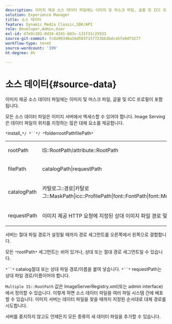 ```yaml
---
description: 이미지 제공 소스 데이터 파일에는 이미지 및 마스크 파일, 글꼴 및 ICC 프로필이 포함됩니다.
solution: Experience Manager
title: 소스 데이터
feature: Dynamic Media Classic,SDK/API
role: Developer,Admin,User
exl-id: d7e9c101-8d34-4241-b03c-131f31c25933
source-git-commit: fcda99340a18d5037157723bb3bdca5fa9df3277
workflow-type: tm+mt
source-wordcount: '199'
ht-degree: 0%

---
```


# 소스 데이터{#source-data}

이미지 제공 소스 데이터 파일에는 이미지 및 마스크 파일, 글꼴 및 ICC 프로필이 포함됩니다.

모든 소스 데이터 파일은 이미지 서버에서 액세스할 수 있어야 합니다. Image Serving은 데이터 파일의 위치를 지정하는 많은 대체 요소를 제공합니다.

`*`install_`*/ *``*/ *`folderrootPathfilePath`*`

<table id="simpletable_26686444C7EF46D6BC4C0490C8010BF9"> 
 <tr class="strow"> 
  <td class="stentry"> <p><span class="codeph"> <span class="varname"> rootPath</span></span> </p></td> 
  <td class="stentry"> <p><span class="codeph"> IS::RootPath/attribute::RootPath</span> </p></td> 
 </tr> 
 <tr class="strow"> 
  <td class="stentry"> <p><span class="codeph"> <span class="varname"> filePath  </span></span> </p></td> 
  <td class="stentry"> <p><span class="codeph"> catalogPath|requestPath</span> </p></td> 
 </tr> 
 <tr class="strow"> 
  <td class="stentry"> <p><span class="codeph"> <span class="varname"> catalogPath</span></span> </p></td> 
  <td class="stentry"> <p><span class="codeph"> 카탈로그::경로|카탈로그::MaskPath|icc::ProfilePath|font::FontPath|font::MetricsPath</span> </p></td> 
 </tr> 
 <tr class="strow"> 
  <td class="stentry"> <p><span class="codeph"> <span class="varname"> requestPath</span></span> </p></td> 
  <td class="stentry"> <p><span class="codeph"> 이미지 제공 HTTP 요청에 지정된 상대 이미지 파일 경로 및 이름</span> </p></td> 
 </tr> 
</table>

서버는 절대 파일 경로가 설정될 때까지 경로 세그먼트를 오른쪽에서 왼쪽으로 결합합니다.

모든 `*`rootPath`*` 세그먼트는 비어 있거나, 상대 또는 절대 경로 세그먼트일 수 있습니다.

`*``*` catalog절대 또는 상대 파일 경로/이름을 붙여 넣습니다. `*``*` requestPath는 상대 파일 경로/이름이어야 합니다.

`Multiple IS::RootPath` 값은 ImageServerRegistry.xml(또는 admin interface)에서 정의할 수 있습니다. 이렇게 하면 소스 데이터 파일을 여러 파일 시스템 간에 배포할 수 있습니다. 이미지 서버는 데이터 파일을 찾을 때까지 지정된 순서대로 대체 경로를 시도합니다.

서버를 중지하지 않고도 언제든지 모든 종류의 새 데이터 파일을 추가할 수 있습니다.
